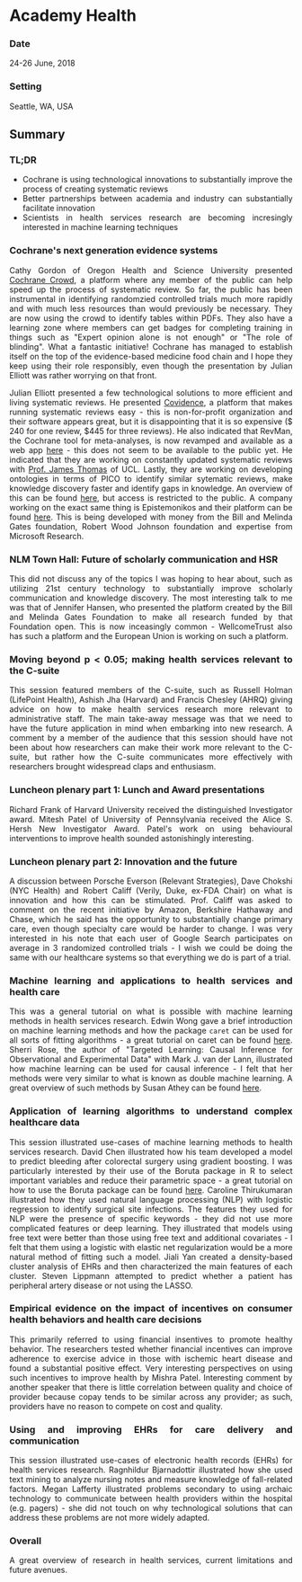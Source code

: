 # Academy Health

<div align="justify">

### Date

24-26 June, 2018

### Setting

Seattle, WA, USA


## Summary

### TL;DR

* Cochrane is using technological innovations to substantially improve the process of creating systematic reviews
* Better partnerships between academia and industry can substantially facilitate innovation
* Scientists in health services research are becoming incresingly interested in machine learning techniques

### Cochrane's next generation evidence systems

Cathy Gordon of Oregon Health and Science University presented [Cochrane Crowd](http://crowd.cochrane.org/index.html), a platform where any member of the public can help speed up the process of systematic review. So far, the public has been instrumental in identifying randomzied controlled trials much more rapidly and with much less resources than would previously be necessary. They are now using the crowd to identify tables within PDFs. They also have a learning zone where members can get badges for completing training in things such as "Expert opinion alone is not enough" or "The role of blinding". What a fantastic initiative! Cochrane has managed to establish itself on the top of the evidence-based medicine food chain and I hope they keep using their role responsibly, even though the presentation by Julian Elliott was rather worrying on that front.

Julian Elliott presented a few technological solutions to more efficient and living systematic reviews. He presented [Covidence](https://www.covidence.org/home), a platform that makes running systematic reviews easy - this is non-for-profit organization and their software appears great, but it is disappointing that it is so expensive ($ 240 for one review, $445 for three reviews). He also indicated that RevMan, the Cochrane tool for meta-analyses, is now revamped and available as a web app [here](http://community.cochrane.org/help/tools-and-software/revman-web) - this does not seem to be available to the public yet. He indicated that they are working on constantly updated systematic reviews with [Prof. James Thomas](https://iris.ucl.ac.uk/iris/browse/profile?upi=JTHOA32) of UCL. Lastly, they are working on developing ontologies in terms of PICO to identify similar sytematic reviews, make knowledge discovery faster and identify gaps in knowledge. An overview of this can be found [here](http://linkeddata.cochrane.org/pico-ontology), but access is restricted to the public. A company working on the exact same thing is Epistemonikos and their platform can be found [here](https://love.epistemonikos.org/#/). This is being developed with money from the Bill and Melinda Gates foundation, Robert Wood Johnson foundation and expertise from Microsoft Research.

### NLM Town Hall: Future of scholarly communication and HSR

This did not discuss any of the topics I was hoping to hear about, such as utilizing 21st century technology to substantially improve scholarly communication and knowledge discovery. The most interesting talk to me was that of Jennifer Hansen, who presented the platform created by the Bill and Melinda Gates Foundation to make all research funded by that Foundation open. This is now inceasingly common - WellcomeTrust also has such a platform and the European Union is working on such a platform.

### Moving beyond p < 0.05; making health services relevant to the C-suite

This session featured members of the C-suite, such as Russell Holman (LifePoint Health), Ashish Jha (Harvard) and Francis Chesley (AHRQ) giving advice on how to make health services research more relevant to administrative staff. The main take-away message was that we need to have the future application in mind when embarking into new research. A comment by a member of the audience that this session should have not been about how researchers can make their work more relevant to the C-suite, but rather how the C-suite communicates more effectively with researchers brought widespread claps and enthusiasm.

### Luncheon plenary part 1:  Lunch and Award presentations

Richard Frank of Harvard University received the distinguished Investigator award. Mitesh Patel of University of Pennsylvania received the Alice S. Hersh New Investigator Award. Patel's work on using behavioural interventions to improve health sounded astonishingly interesting.

### Luncheon plenary part 2: Innovation and the future

A discussion between Porsche Everson (Relevant Strategies), Dave Chokshi (NYC Health) and Robert Califf (Verily, Duke, ex-FDA Chair) on what is innovation and how this can be stimulated. Prof. Califf was asked to comment on the recent initiative by Amazon, Berkshire Hathaway and Chase, which he said has the opportunity to substantially change primary care, even though specialty care would be harder to change. I was very interested in his note that each user of Google Search participates on average in 3 randomized controlled trials - I wish we could be doing the same with our healthcare systems so that everything we do is part of a trial.

### Machine learning and applications to health services and health care

This was a general tutorial on what is possible with machine learning methods in health services research. Edwin Wong gave a brief introduction on machine learning methods and how the package `caret` can be used for all sorts of fitting algorithms - a great tutorial on caret can be found [here](https://www.machinelearningplus.com/machine-learning/caret-package/). Sherri Rose, the author of "Targeted Learning: Causal Inference for Observational and Experimental Data" with Mark J. van der Lann, illustrated how machine learning can be used for causal inference - I felt that her methods were very similar to what is known as double machine learning. A great overview of such methods by Susan Athey can be found [here](http://www.nasonline.org/programs/sackler-colloquia/documents/athey.pdf).

### Application of learning algorithms to understand complex healthcare data

This session illustrated use-cases of machine learning methods to health services research. David Chen illustrated how his team developed a model to predict bleeding after colorectal surgery using gradient boosting. I was particularly interested by their use of the Boruta package in R to select important variables and reduce their parametric space - a great tutorial on how to use the Boruta package can be found [here](https://www.analyticsvidhya.com/blog/2016/03/select-important-variables-boruta-package/). Caroline Thirukumaran illustrated how they used natural language processing (NLP) with logistic regression to identify surgical site infections. The features they used for NLP were the presence of specific keywords - they did not use more complicated features or deep learning. They illustrated that models using free text were better than those using free text and additional covariates - I felt that them using a logistic with elastic net regularization would be a more natural method of fitting such a model. Jiali Yan created a density-based cluster analysis of EHRs and then characterized the main features of each cluster. Steven Lippmann attempted to predict whether a patient has peripheral artery disease or not using the LASSO.

### Empirical evidence on the impact of incentives on consumer health behaviors and health care decisions

This primarily referred to using financial insentives to promote healthy behavior. The researchers tested whether financial incentives can improve adherence to exercise advice in those with ischemic heart disease and found a substantial positive effect. Very interesting perspectives on using such incentives to improve health by Mishra Patel. Interesting comment by another speaker that there is little correlation between quality and choice of provider because copay tends to be similar across any provider; as such, providers have no reason to compete on cost and quality.

### Using and improving EHRs for care delivery and communication

This session illustrated use-cases of electronic health records (EHRs) for health services research. Ragnhildur Bjarnadottir illustrated how she used text mining to analyze nursing notes and measure knowledge of fall-related factors. Megan Lafferty illustrated problems secondary to using archaic technology to communicate between health providers within the hospital (e.g. pagers) - she did not touch on why technological solutions that can address these problems are not more widely adapted.

### Overall

A great overview of research in health services, current limitations and future avenues.

</div>
